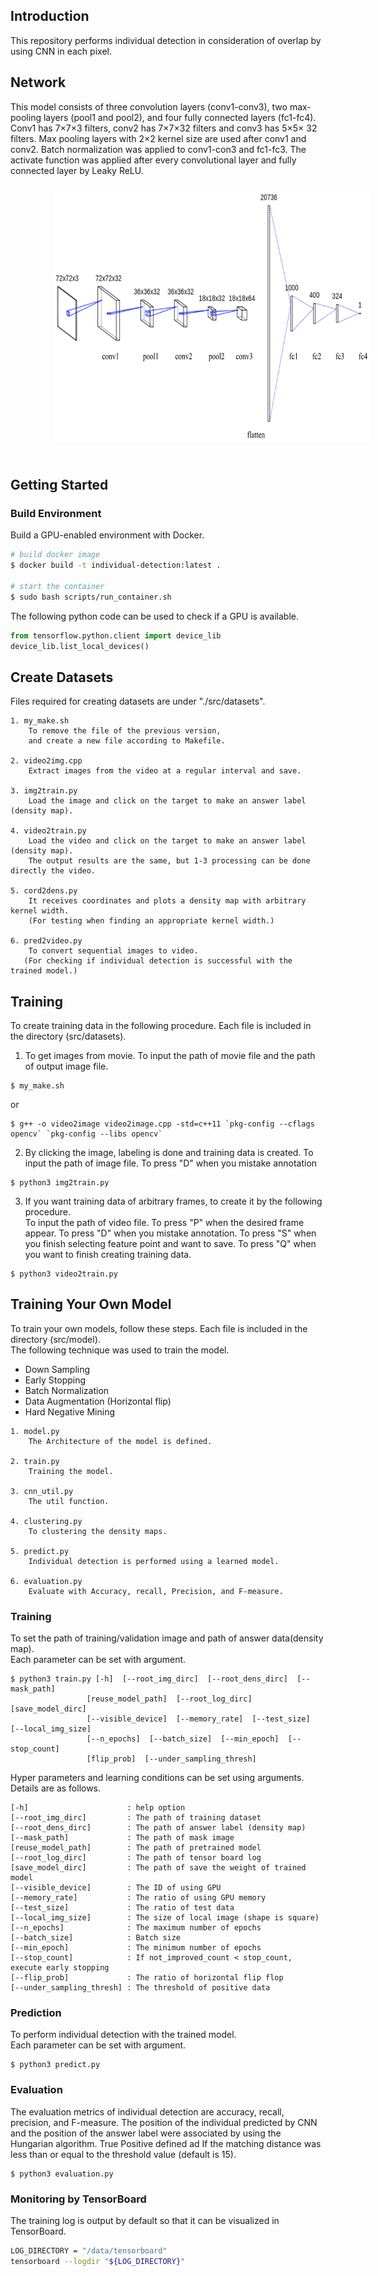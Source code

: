 ## Introduction
This repository performs individual detection in consideration of overlap by using CNN in each pixel.


## Network
This model consists of three convolution layers (conv1-conv3), two max-pooling layers (pool1 and pool2), and four fully connected layers (fc1-fc4). Conv1 has 7×7×3 filters, conv2 has 7×7×32 filters and conv3 has 5×5× 32 filters. Max pooling layers with 2×2 kernel size are used after conv1 and conv2. Batch normalization was applied to conv1-con3 and fc1-fc3. The activate function was applied after every convolutional layer and fully connected layer by Leaky ReLU.
<img src="./image/demo/model.png" alt="model" height= 400 vspace="25" hspace="70">

## Getting Started
### Build Environment
Build a GPU-enabled environment with Docker.
``` bash
# build docker image
$ docker build -t individual-detection:latest .

# start the container
$ sudo bash scripts/run_container.sh
``` 

The following python code can be used to check if a GPU is available.
``` python
from tensorflow.python.client import device_lib
device_lib.list_local_devices()
```

## Create Datasets
Files required for creating datasets are under "./src/datasets".

```
1. my_make.sh
    To remove the file of the previous version, 
    and create a new file according to Makefile.

2. video2img.cpp
    Extract images from the video at a regular interval and save.

3. img2train.py
    Load the image and click on the target to make an answer label (density map).

4. video2train.py
    Load the video and click on the target to make an answer label (density map).  
    The output results are the same, but 1-3 processing can be done directly the video.

5. cord2dens.py
    It receives coordinates and plots a density map with arbitrary kernel width.  
    (For testing when finding an appropriate kernel width.)

6. pred2video.py
    To convert sequential images to video.
   (For checking if individual detection is successful with the trained model.) 
```

## Training
To create training data in the following procedure. Each file is included in the directory (src/datasets).
1. To get images from movie. To input the path of movie file and the path of output image file.
```
$ my_make.sh
```
or
```
$ g++ -o video2image video2image.cpp -std=c++11 `pkg-config --cflags opencv` `pkg-config --libs opencv`
```

2. By clicking the image, labeling is done and training data is created. To input the path of image file. To press "D" when you mistake annotation
```
$ python3 img2train.py
```

3. If you want training data of arbitrary frames, to create it by the following procedure.  
To input the path of video file. To press "P" when the desired frame appear. To press "D" when you mistake annotation. To press "S" when you finish selecting feature point and want to save. To press "Q" when you want to finish creating training data.
```
$ python3 video2train.py
```


## Training Your Own Model
To train your own models, follow these steps. Each file is included in the directory (src/model).  
The following technique was used to train the model.
- Down Sampling
- Early Stopping
- Batch Normalization
- Data Augmentation (Horizontal flip)
- Hard Negative Mining

```
1. model.py
    The Architecture of the model is defined.

2. train.py
    Training the model.

3. cnn_util.py
    The util function.

4. clustering.py
    To clustering the density maps.

5. predict.py
    Individual detection is performed using a learned model. 
    
6. evaluation.py
    Evaluate with Accuracy, recall, Precision, and F-measure.
```

### Training
To set the path of training/validation image and path of answer data(density map).  
Each parameter can be set with argument.
```
$ python3 train.py [-h]  [--root_img_dirc]  [--root_dens_dirc]  [--mask_path]
                 [reuse_model_path]  [--root_log_dirc]  [save_model_dirc]
                 [--visible_device]  [--memory_rate]  [--test_size]  [--local_img_size]
                 [--n_epochs]  [--batch_size]  [--min_epoch]  [--stop_count]
                 [flip_prob]  [--under_sampling_thresh]
```

Hyper parameters and learning conditions can be set using arguments. Details are as follows.

```
[-h]                      : help option
[--root_img_dirc]         : The path of training dataset
[--root_dens_dirc]        : The path of answer label (density map)
[--mask_path]             : The path of mask image
[reuse_model_path]        : The path of pretrained model
[--root_log_dirc]         : The path of tensor board log
[save_model_dirc]         : The path of save the weight of trained model
[--visible_device]        : The ID of using GPU
[--memory_rate]           : The ratio of using GPU memory
[--test_size]             : The ratio of test data
[--local_img_size]        : The size of local image (shape is square)
[--n_epochs]              : The maximum number of epochs
[--batch_size]            : Batch size
[--min_epoch]             : The minimum number of epochs
[--stop_count]            : If not_improved_count < stop_count, execute early stopping
[--flip_prob]             : The ratio of horizontal flip flop 
[--under_sampling_thresh] : The threshold of positive data
```

### Prediction
To perform individual detection with the trained model.  
Each parameter can be set with argument.
```
$ python3 predict.py
```


### Evaluation
The evaluation metrics of individual detection are accuracy, recall, precision, and F-measure. The position of the individual predicted by CNN and the position of the answer label were associated by using the Hungarian algorithm. True Positive defined ad If the matching distance was less than or equal to the threshold value (default is 15).

```
$ python3 evaluation.py
```

### Monitoring by TensorBoard
The training log is output by default so that it can be visualized in TensorBoard.

``` bash
LOG_DIRECTORY = "/data/tensorboard"
tensorboard --logdir "${LOG_DIRECTORY}"
```
